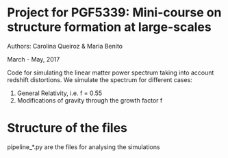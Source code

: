 # Project for PGF5339: Mini-course on structure formation at large-scales 
   
   Authors: Carolina Queiroz & Maria Benito 
   
   March - May, 2017   
   
   Code for simulating the linear matter power spectrum taking into account redshift distortions.
   We simulate the spectrum for different cases:
   1) General Relativity, i.e. f = 0.55
   2) Modifications of gravity through the growth factor f
   
   # Structure of the files
   pipeline_*.py are the files for analysing the simulations
